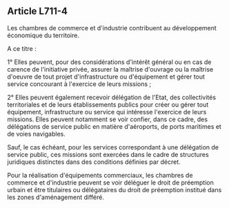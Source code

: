 Article L711-4
----
Les chambres de commerce et d'industrie contribuent au développement économique
du territoire.

A ce titre :

1° Elles peuvent, pour des considérations d'intérêt général ou en cas de carence
de l'initiative privée, assurer la maîtrise d'ouvrage ou la maîtrise d'oeuvre de
tout projet d'infrastructure ou d'équipement et gérer tout service concourant à
l'exercice de leurs missions ;

2° Elles peuvent également recevoir délégation de l'Etat, des collectivités
territoriales et de leurs établissements publics pour créer ou gérer tout
équipement, infrastructure ou service qui intéresse l'exercice de leurs
missions. Elles peuvent notamment se voir confier, dans ce cadre, des
délégations de service public en matière d'aéroports, de ports maritimes et de
voies navigables.

Sauf, le cas échéant, pour les services correspondant à une délégation de
service public, ces missions sont exercées dans le cadre de structures
juridiques distinctes dans des conditions définies par décret.

Pour la réalisation d'équipements commerciaux, les chambres de commerce et
d'industrie peuvent se voir déléguer le droit de préemption urbain et être
titulaires ou délégataires du droit de préemption institué dans les zones
d'aménagement différé.
